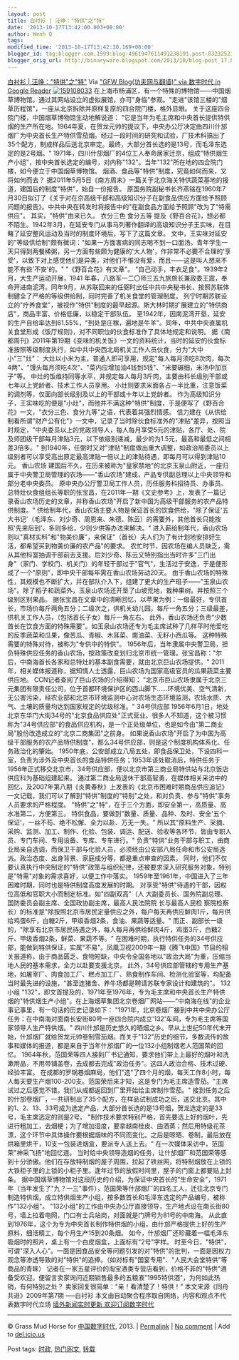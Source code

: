 ```yaml
---
layout: post
title: 白衬衫 | 汪峥："特供"之"特"
date: '2013-10-17T13:42:00.003+08:00'
author: Wenh Q
tags:
modified_time: '2013-10-17T13:42:30.169+08:00'
blogger_id: tag:blogger.com,1999:blog-4961947611491238191.post-8323252373514353176
blogger_orig_url: http://binaryware.blogspot.com/2013/10/blog-post_17.html
---
```

[白衬衫 |
汪峥："特供"之"特"](http://feedproxy.google.com/~r/chinagfwblog/~3/0xazVR4mTFI/)
Via ["GFW Blog(功夫网与翻墙)" via 数字时代 in Google
Reader](https://www.blogger.com/blogger.g?blogID=4961947611491238191&pli=1)
[![159108033](http://chinadigitaltimes.net/chinese/files/2013/10/159108033.jpg)](http://chinadigitaltimes.net/chinese/files/2013/10/159108033.jpg)
在上海市杨浦区，有一个特殊的博物馆——中国烟草博物馆。通过其网站设立的虚拟展馆，亦可"身临"参观。"走进"该馆三楼的"烟草历程馆"，一座从北京拆除并原样复原的四合院门楼，格外显眼。
关于这座四合院门楼，中国烟草博物馆生动地解说道：
"它是当年为毛主席和中央首长提供特供烟的生产所在地。1964年夏，在贺龙元帅的提议下，中央办公厅决定由四川什邡烟厂为中央首长生产特供雪茄烟。经过一段时间的研究和试验，厂技术科搞出了35个配方，制成样品后送北京审定。最终，大部分首长选的是13号，而毛泽东选定的是2号烟。"
1971年，四川什邡烟厂的4位工人奉命居家迁京，组成"特供烟生产小组"，按中央首长选定的编号，对内称"132"。当年"132"所在地的四合院门楼，如今便立于中国烟草博物馆。
烟酒、食品等"特供"制度，究竟如何而来，又将如何而去？
据2011年5月5日《南方周末》一篇关于北京海关特供蔬菜基地的报道，建国后的制度"特供"，始自一份报告。
原国务院副秘书长齐燕铭在1960年7月30日拟订了《关于对在京高级干部和高级知识分子在副食品供应方面给予照顾问题的报告》。中共中央在转发时将报告中的"在副食品方面给予照顾"改为了"特需供应"。
其实，"特供"由来已久。
衣分三色 食分五等
提及《野百合花》，想必都不陌生。1942年3月，在延安专门从事马列著作翻译的高级知识分子王实味，在目睹了延安整风运动及当时的制度环境后，写下了这篇文章。
文中，王实味对延安的"等级供给制"颇有微词："如果一方面害病的同志喝不到一口面汤，青年学生一天只得到两餐稀粥，另一方面有些颇为健康的'大人物'，作非常不必要不合理的'享受'，以致下对上感觉他们是异类，对他们不惟没有爱，而且——这是叫人想来不能不有些'不安'的。"
"《野百合花》有文章"。
"自己动手，丰衣足食"。1939年2月，大生产运动开展，1941
年春，八路军一二〇师三五九旅旅长兼政委王震，奉命开进南泥湾。同年9月，从苏联回来的任弼时出任中共中央秘书长，按照苏联体制健全了严格的等级供给制，同时完善了机关食堂的管理制度。
列宁时期苏联设立的"疗养食堂"，被视作"特供"制度的最早起源。斯大林时期扩展建立的"特供商店"，商品丰富、价格低廉，以稳定干部队伍。
至1942年，因南泥湾开垦，延安的生产自给率达到61.55%，"到处是庄稼，遍地是牛羊"。同年，中共中央直属机关食堂形成《饭厅规则》，对不同职位的伙食标准作了具体地规定和说明。
据《南都周刊》2011年第19期《变味的机关饭》一文的资料统计，当时的延安的伙食标准按照等级制度执行，如中共中央西北局机关工作人员伙食，分为"大中小"三"灶"：
大灶以小米为主，普通人即可享用，规定"每人每月须吃8次肉，每次4两"、"馒头每月须吃4次"、"菜内应增加油4钱到5钱"、"米要碾细，米汤中加豆子"等。
中灶的饭维持同等水平，并规定每人每月3斤肉，主要由科长级别干部或七年以上党龄者、技术工作人员享用。
小灶则要求米面各占一半比重，注意饭菜的调剂等，仅面向部长级别及以上的干部或十年以上党龄者。
作为高级知识分子，王实味吃的便是"小灶"，而他并不满这种"特供"制度，于是便写了《野百合花》一文，"衣分三色、食分九等"之语，代表着其强烈情感。
信力建在《从供给制看所谓"财产公有化"》一文中，记录了当时除伙食标准外的"津贴"差异，按照当时规定，"中央委员以上的党政领导人，每人每月享受5元的津贴，各厅、处、院及师团级干部每月津贴3元，以下依级别递减，最少的为1.5元，最高和最低之间相差3倍多。"
到1940年，任弼时又对"津贴"制度做出重大调整，如政治局委员以上级别者可以享受高出原定最高津贴一倍以上的津贴待遇，即每月可以得到津贴10元。
香山农场
建国后不久，在历来被称为"皇家禁地"的北京玉泉山附近，一座归属于中央警卫局管理的农场——"香山农场"建成，产品专供副总理以上中央领导和部分老中央委员。
原中央办公厅警卫局工作人员，历任服务科招待员、办事员、总特灶伙食组组长等职的张宝昌，在2011年一期《文史参考》上，发表了一篇记录香山农场历史的文章，并称香山农场"开启了新中国为高级干部服务的农产品特供制度。"
供给制年代，香山农场主要人物是保证首长的饮食供给，"除了保证'五大书记'（毛泽东、刘少奇、周恩来、朱德、陈云）的需要外，其他首长只能按照'先来后到'、多则多给，少则少供等办法来解决。"
进入薪给制年代，香山农场则以"真材实料"和"物美价廉"，来保证"（首长）夫人们为了有计划地安排好生活，都希望买到物美价廉的农产品"的要求。
农忙时节，因农场在编人员缺乏，需从其他科室抽调干部前去支援。后刘少奇、陈云又特别指出当时许多"三门出身"（家门、学校门、机关门）的年轻干部过于"官气"，生活过于安逸，于是便形成了一个"原则"，即中央干部每年需在香山农场劳动20天。
由于香山农场的特殊性，其规模也不断扩大，并在部队介入下，组建了更大的生产班子——"玉泉山农场"。除了稻子和蔬菜外，玉泉山农场还开垦了山坡荒地，栽种果树。并按照三个级别区别果品。
据张宝昌在文章中的清晰回忆，以苹果为例：一级最好，专供首长，市场价每斤两角五分；二级次之，供机关幼儿园，每斤一角五分；三级最差，供机关工作人员，（包括首长子女）每斤一角左右。
此外，香山农场还负责"少数首长在饮食方面的特殊需要"。如玉泉山农场还专为毛主席试种了几样平时他爱吃的反季蔬菜和瓜果，像苦瓜、青椒、木耳菜、南油菜、无籽小西瓜等。
这种特殊需要的特殊对待，被称为"专供中的特供"。
1956年后，当年隶属中央警卫局，担负特殊供应任务的香山农场，按政策改变划归北京市统一管理。张宝昌称："尔后，中南海首长各家和总特灶的基本副食需要，就由北京巨山农场提供。"
2011年，相关媒体报道称，据知情人士透露，巨山农场为国家高级官员的瓜果蔬菜主要供应地。
CCN记者查阅了巨山农场的介绍得知：
"北京市巨山农场隶属于北京三元集团有限责任公司，位于首都环境保护区的西山脚下……环境优美、空气清新，无公害污染，经农业部和北京市环境监测中心对农场生态环境监测，农场水质、大气、土壤的质量均达到国家规定的优级标准。"
34号供应部
1956年6月1日，地处北京东华门大街34号的"北京食品供应处"正式营业。很多人不知道，这个被习惯称为"34号供应部"的食品供应机构，是一个正处级单位，也是如今由"第二商业局"股份改造成立的"北京二商集团"之前身。
如果说香山农场"开启了为中国为高级干部服务的农产品特供制度"，那么34号供应部，则是这个制度机构体系化、任务政治化的肇始。
1950年底，公安部成立八局五处，即食品保卫处，下设四科一室，负责为涉外及中央首长的食品特供任务；1953年该处取消后，特供任务于1956年正式移交北京市，34号供应部，便以北京市第三商业局特供站与北京饭店供应科为基础组建起来。
通过第二商业局退休干部高智勇，在媒体相关采访中的回忆，及2007年第八期《炎黄春秋》上发表的《北京市困难时期商品供应追记》一文记载，我们可以了解到"特供"制度的"特别"之处，和对负责、参与"特供"事务人员要求的严格程度。
"特供"之"特"，在于三个方面，即安全第一，高质量、高水准第二，方便第三。
特供食品，要做到"数量、质量、品种、及时、安全'五个保证'，一丝不苟、绝不松懈、全力以赴、万无一失。"
所以其"原料生产、采摘、采购、监测、加工、制作、化验、包装、调运、配送、验收等各环节，皆由专职人员、专门车间、专用设备、专库、专车进行。"
负责"特供"业务干部与职工，由商业局亲自选调，而保卫干部与化验人员，必须经由公安部八局任命和市公安局选派。政治态度、出身背景、家庭成分等，都是重点审查的因素。
同时，他们不仅要认真执行中央制定的"特供"政策与组织纪律，还被要求深入研究服务对象，特别是"特需"对象的需求喜好，以便工作中落实。
1959年至1961年，中国进入了三年困难时期，同时也是特供制度高度发展的时期。
对享受"特供"待遇的干部，因权位高低和官职大小而制定标准。如"四副双高"（人
大副委员长、国务院副总理、国防委员会副主席、全国政协副主席，最高人民法院院
长与最高人民检
察院检察长）的标准是"除按照北京市居民定量供应之外，每户每天再供应鲜肉1斤，每月供给鸡蛋6斤，白糖2斤，甲级香烟2条，食油、果蔬等适量。"
而正、副部长一级的，"除享有北京市居民待遇之外，每人每月再供给鲜肉4斤，鸡蛋3斤，白糖2斤、甲级香烟2条，鲜菜、果蔬不等。"
在困难时期，执行特供任务的34号供应部，能做到特供保证，实属"不易"。凤凰卫视2009年一期《腾飞中国》节目的相关报道称，由于商品匮乏、食物短缺，中央令全国各地以"政治大局"为重，压缩当地人民的基本需求，全力以赴要支援北京。
此外，34号供应部管辖的专用生产基地，如屠宰厂、肉食加工厂、糕点加工厂、熟食制作车间、检测化验室等，均配备当时最先进的设施，"甚至连猪舍、养牛场都是聘请苏联专家设计和建筑的"。
132小组
"132"，即文首提及的，1971年至1976年，专为毛主席和中央首长生产特供烟的"特供烟生产小组"。在上海烟草集团北京卷烟厂网站——"中南海在线"的企业事记事里，有一句话的历史记录如下：
"1971年，北京卷烟厂接到中共中央办公厅任务：在中南海对面南长安街80号一座四合院内成立'132'车间，专为毛主席等国家领导人生产特供烟。"
四川什邡是历史悠久的晒烟之乡。早从上世纪50年代末开始，什邡烟厂就给贺龙元帅卷制雪茄烟。而关于"132"历史的细节，多数流传的故事和媒体的报道，都是来自于当年什邡烟厂的一位132小组制烟老人范国荣的回忆。
1964年秋，范国荣等四人接到厂书记通知，要求他们带上上最好的烟叶和洗漱用品，不用带铺盖卷，去成都去完成"政治任务"。这四人政治合格、技术过硬、经验丰富。
在成都的罗锅巷烟麻局，他们"造"了四个月的烟，每天工作8小时，每人每天要生产烟100-200支。范国荣后来才知，这是专门为毛主席造雪茄。"主席试过之后感觉不错。我们从成都返回到厂里开始给主席制作雪茄。"
接到任务之后的什邡卷烟厂，一共研制出了35个配方，在样品试制成功之后，送交北京。其中的1、2、13、33号成为选定产品，大部分首长选的是13号烟，贺龙选定的是33号，毛主席选定的则是2号。
"制作技术要求特别严格，首先要选上好的烟叶，先进行粗加工，去烟梗；为了增加湿度，要拿越南桂皮、曲酒蒸；然后用特级花茶漂，这个环节中具体操作要根据烟味的不同而变化。之后是晾晒、卷制，最后放在烘箱里烘干，10支一包装进烟盒，要派专人送上去。"
在一次媒体采访中，范国荣"神采飞扬"地回忆道。
当时给中央领导造烟的任务，让什邡烟厂和范国荣等感到十分骄傲。他们在存放特制烟的屋子周围，拉起了铁丝网，将特制烟放在上锁的大铁柜子里的上锁的小柜子里。逢年过节的放假时间里，屋子的门窗上都要贴上封条。
据中国烟草博物馆对这段历史的介绍，为保证中央首长的"生命安全"，1971年（当年发生了"九？一三"事件），范国荣等什邡烟厂的四名工人，迁往北京专门制造特供烟，成立特供烟生产小组，按多数首长和毛泽东选定的产品编号，被称作"132小组"。
"132小组"的工作由中央办公厅直接领导，生产地点设在南长街80号，墙上拉着电网，门口有士兵站岗，对面就是门牌号为81号的中南海。
从此直到1976年，这个为专为中央首长制作特供烟的小组，由什邡严格提供上好的生产原料，细活精工，每个月生产15到20条烟。
如今，什邡烟厂还珍藏着一幅毛泽东吸烟时的照片，桌上有一个白皮烟盒，上面标有"2号"字样。
时至今日，"特供"，可谓"深入人心"。一面是因食品安全等问题引发的对"特供"的批判，一面是因权力观念等渗透导致的对"特供"的追捧。（如对标有"国宴专用"、"人民大会堂特供"等商品的青睐）
记者在一家五星评价的淘宝酒类专营店看到，价格不菲的"特供"酒备受欢迎。便留言卖家询问近期销售最多的五粮液"1995特供酒"，为何如此热销，有何特别之处？
卖家回复很简单："亲！看清楚了！特供！"
本文来源《同舟共进》2009年第7期
—–白衬衫
本文由自动聚合程序取自网络，内容和观点不代表数字时代立场
[墙外新闻实时更新 欢迎订阅数字时代](http://eepurl.com/mstlf)


* * * * *

© Grass Mud Horse for
[中国数字时代](http://chinadigitaltimes.net/chinese), 2013. |
[Permalink](http://chinadigitaltimes.net/chinese/2013/10/%E7%99%BD%E8%A1%AC%E8%A1%AB-%E6%B1%AA%E5%B3%A5%EF%BC%9A%E7%89%B9%E4%BE%9B%E4%B9%8B%E7%89%B9/)
| [No
comment](http://chinadigitaltimes.net/chinese/2013/10/%E7%99%BD%E8%A1%AC%E8%A1%AB-%E6%B1%AA%E5%B3%A5%EF%BC%9A%E7%89%B9%E4%BE%9B%E4%B9%8B%E7%89%B9/#comments)
| Add to
[del.icio.us](http://del.icio.us/post?url=http://chinadigitaltimes.net/chinese/2013/10/%E7%99%BD%E8%A1%AC%E8%A1%AB-%E6%B1%AA%E5%B3%A5%EF%BC%9A%E7%89%B9%E4%BE%9B%E4%B9%8B%E7%89%B9/&title=%E7%99%BD%E8%A1%AC%E8%A1%AB%20%7C%20%E6%B1%AA%E5%B3%A5%EF%BC%9A%E2%80%9C%E7%89%B9%E4%BE%9B%E2%80%9D%E4%B9%8B%E2%80%9C%E7%89%B9%E2%80%9D)

 Post tags:
[时政](http://chinadigitaltimes.net/chinese/tag/%E6%97%B6%E6%94%BF/?category=10466),
[热门网文](http://chinadigitaltimes.net/chinese/tag/%E7%83%AD%E9%97%A8%E7%BD%91%E6%96%87/?category=10466),
[转载](http://chinadigitaltimes.net/chinese/tag/%E8%BD%AC%E8%BD%BD/?category=10466)
